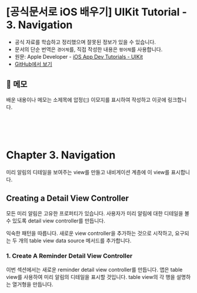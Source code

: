 # [공식문서로 iOS 배우기] UIKit Tutorial - 3. Navigation

- 공식 자료를 학습하고 정리했으며 잘못된 정보가 있을 수 있습니다.
- 문서의 단순 번역은 `경어체`를, 직접 작성한 내용은 `평어체`를 사용합니다.
- 원문: Apple Developer - [iOS App Dev Tutorials - UIKit](https://developer.apple.com/tutorials/app-dev-training)
- [GitHub에서 보기](https://github.com/KyungminLeeDev/learning-with-apple-official-resources)

## 📌 메모

배운 내용이나 메모는 소제목에 압정(`📌`) 이모지를 표시하여 작성하고 이곳에 링크합니다.


<br/><br/><br/>



# Chapter 3. Navigation

미리 알림의 디테일을 보여주는 view를 만들고 내비게이션 계층에 이 view를 표시합니다.

## Creating a Detail View Controller

모든 미리 알림은 고유한 프로퍼티가 있습니다. 사용자가 미리 알림에 대한 디테일을 볼 수 있도록 detail view controller를 만듭니다.  
  
익숙한 패턴을 따릅니다. 새로운 view controller을 추가하는 것으로 시작하고, 요구되는 두 개의 table view data source 메서드를 추가합니다.

### 1. Create A Reminder Detail View Controller

이번 섹션에서는 새로운 reminder detail view controller를 만듭니다. 앱은 table view를 사용하여 미리 알림의 디테일을 표시할 것입니다. table view의 각 행을 설명하는 열거형을 만듭니다.

